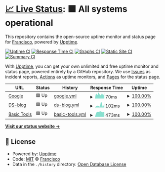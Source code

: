 # [📈 Live Status](https://fralfaro.github.io/upptime): <!--live status--> **🟩 All systems operational**

This repository contains the open-source uptime monitor and status page for [Francisco](https://fralfaro.github.io/ds_blog/), powered by [Upptime](https://github.com/upptime/upptime).

[![Uptime CI](https://github.com/fralfaro/upptime/workflows/Uptime%20CI/badge.svg)](https://github.com/fralfaro/upptime/actions?query=workflow%3A%22Uptime+CI%22)
[![Response Time CI](https://github.com/fralfaro/upptime/workflows/Response%20Time%20CI/badge.svg)](https://github.com/fralfaro/upptime/actions?query=workflow%3A%22Response+Time+CI%22)
[![Graphs CI](https://github.com/fralfaro/upptime/workflows/Graphs%20CI/badge.svg)](https://github.com/fralfaro/upptime/actions?query=workflow%3A%22Graphs+CI%22)
[![Static Site CI](https://github.com/fralfaro/upptime/workflows/Static%20Site%20CI/badge.svg)](https://github.com/fralfaro/upptime/actions?query=workflow%3A%22Static+Site+CI%22)
[![Summary CI](https://github.com/fralfaro/upptime/workflows/Summary%20CI/badge.svg)](https://github.com/fralfaro/upptime/actions?query=workflow%3A%22Summary+CI%22)

With [Upptime](https://upptime.js.org), you can get your own unlimited and free uptime monitor and status page, powered entirely by a GitHub repository. We use [Issues](https://github.com/fralfaro/upptime/issues) as incident reports, [Actions](https://github.com/fralfaro/upptime/actions) as uptime monitors, and [Pages](https://fralfaro.github.io/upptime) for the status page.

<!--start: status pages-->
<!-- This summary is generated by Upptime (https://github.com/upptime/upptime) -->
<!-- Do not edit this manually, your changes will be overwritten -->
<!-- prettier-ignore -->
| URL | Status | History | Response Time | Uptime |
| --- | ------ | ------- | ------------- | ------ |
| <img alt="" src="https://favicons.githubusercontent.com/www.google.com" height="13"> [Google](https://www.google.com) | 🟩 Up | [google.yml](https://github.com/fralfaro/upptime/commits/HEAD/history/google.yml) | <details><summary><img alt="Response time graph" src="./graphs/google/response-time-week.png" height="20"> 70ms</summary><br><a href="https://fralfaro.github.io/upptime/history/google"><img alt="Response time 70" src="https://img.shields.io/endpoint?url=https%3A%2F%2Fraw.githubusercontent.com%2Ffralfaro%2Fupptime%2FHEAD%2Fapi%2Fgoogle%2Fresponse-time.json"></a><br><a href="https://fralfaro.github.io/upptime/history/google"><img alt="24-hour response time 69" src="https://img.shields.io/endpoint?url=https%3A%2F%2Fraw.githubusercontent.com%2Ffralfaro%2Fupptime%2FHEAD%2Fapi%2Fgoogle%2Fresponse-time-day.json"></a><br><a href="https://fralfaro.github.io/upptime/history/google"><img alt="7-day response time 70" src="https://img.shields.io/endpoint?url=https%3A%2F%2Fraw.githubusercontent.com%2Ffralfaro%2Fupptime%2FHEAD%2Fapi%2Fgoogle%2Fresponse-time-week.json"></a><br><a href="https://fralfaro.github.io/upptime/history/google"><img alt="30-day response time 70" src="https://img.shields.io/endpoint?url=https%3A%2F%2Fraw.githubusercontent.com%2Ffralfaro%2Fupptime%2FHEAD%2Fapi%2Fgoogle%2Fresponse-time-month.json"></a><br><a href="https://fralfaro.github.io/upptime/history/google"><img alt="1-year response time 70" src="https://img.shields.io/endpoint?url=https%3A%2F%2Fraw.githubusercontent.com%2Ffralfaro%2Fupptime%2FHEAD%2Fapi%2Fgoogle%2Fresponse-time-year.json"></a></details> | <details><summary><a href="https://fralfaro.github.io/upptime/history/google">100.00%</a></summary><a href="https://fralfaro.github.io/upptime/history/google"><img alt="All-time uptime 100.00%" src="https://img.shields.io/endpoint?url=https%3A%2F%2Fraw.githubusercontent.com%2Ffralfaro%2Fupptime%2FHEAD%2Fapi%2Fgoogle%2Fuptime.json"></a><br><a href="https://fralfaro.github.io/upptime/history/google"><img alt="24-hour uptime 100.00%" src="https://img.shields.io/endpoint?url=https%3A%2F%2Fraw.githubusercontent.com%2Ffralfaro%2Fupptime%2FHEAD%2Fapi%2Fgoogle%2Fuptime-day.json"></a><br><a href="https://fralfaro.github.io/upptime/history/google"><img alt="7-day uptime 100.00%" src="https://img.shields.io/endpoint?url=https%3A%2F%2Fraw.githubusercontent.com%2Ffralfaro%2Fupptime%2FHEAD%2Fapi%2Fgoogle%2Fuptime-week.json"></a><br><a href="https://fralfaro.github.io/upptime/history/google"><img alt="30-day uptime 100.00%" src="https://img.shields.io/endpoint?url=https%3A%2F%2Fraw.githubusercontent.com%2Ffralfaro%2Fupptime%2FHEAD%2Fapi%2Fgoogle%2Fuptime-month.json"></a><br><a href="https://fralfaro.github.io/upptime/history/google"><img alt="1-year uptime 100.00%" src="https://img.shields.io/endpoint?url=https%3A%2F%2Fraw.githubusercontent.com%2Ffralfaro%2Fupptime%2FHEAD%2Fapi%2Fgoogle%2Fuptime-year.json"></a></details>
| <img alt="" src="https://favicons.githubusercontent.com/fralfaro.github.io" height="13"> [DS-blog](https://fralfaro.github.io/ds_blog) | 🟩 Up | [ds-blog.yml](https://github.com/fralfaro/upptime/commits/HEAD/history/ds-blog.yml) | <details><summary><img alt="Response time graph" src="./graphs/ds-blog/response-time-week.png" height="20"> 102ms</summary><br><a href="https://fralfaro.github.io/upptime/history/ds-blog"><img alt="Response time 102" src="https://img.shields.io/endpoint?url=https%3A%2F%2Fraw.githubusercontent.com%2Ffralfaro%2Fupptime%2FHEAD%2Fapi%2Fds-blog%2Fresponse-time.json"></a><br><a href="https://fralfaro.github.io/upptime/history/ds-blog"><img alt="24-hour response time 53" src="https://img.shields.io/endpoint?url=https%3A%2F%2Fraw.githubusercontent.com%2Ffralfaro%2Fupptime%2FHEAD%2Fapi%2Fds-blog%2Fresponse-time-day.json"></a><br><a href="https://fralfaro.github.io/upptime/history/ds-blog"><img alt="7-day response time 102" src="https://img.shields.io/endpoint?url=https%3A%2F%2Fraw.githubusercontent.com%2Ffralfaro%2Fupptime%2FHEAD%2Fapi%2Fds-blog%2Fresponse-time-week.json"></a><br><a href="https://fralfaro.github.io/upptime/history/ds-blog"><img alt="30-day response time 102" src="https://img.shields.io/endpoint?url=https%3A%2F%2Fraw.githubusercontent.com%2Ffralfaro%2Fupptime%2FHEAD%2Fapi%2Fds-blog%2Fresponse-time-month.json"></a><br><a href="https://fralfaro.github.io/upptime/history/ds-blog"><img alt="1-year response time 102" src="https://img.shields.io/endpoint?url=https%3A%2F%2Fraw.githubusercontent.com%2Ffralfaro%2Fupptime%2FHEAD%2Fapi%2Fds-blog%2Fresponse-time-year.json"></a></details> | <details><summary><a href="https://fralfaro.github.io/upptime/history/ds-blog">100.00%</a></summary><a href="https://fralfaro.github.io/upptime/history/ds-blog"><img alt="All-time uptime 100.00%" src="https://img.shields.io/endpoint?url=https%3A%2F%2Fraw.githubusercontent.com%2Ffralfaro%2Fupptime%2FHEAD%2Fapi%2Fds-blog%2Fuptime.json"></a><br><a href="https://fralfaro.github.io/upptime/history/ds-blog"><img alt="24-hour uptime 100.00%" src="https://img.shields.io/endpoint?url=https%3A%2F%2Fraw.githubusercontent.com%2Ffralfaro%2Fupptime%2FHEAD%2Fapi%2Fds-blog%2Fuptime-day.json"></a><br><a href="https://fralfaro.github.io/upptime/history/ds-blog"><img alt="7-day uptime 100.00%" src="https://img.shields.io/endpoint?url=https%3A%2F%2Fraw.githubusercontent.com%2Ffralfaro%2Fupptime%2FHEAD%2Fapi%2Fds-blog%2Fuptime-week.json"></a><br><a href="https://fralfaro.github.io/upptime/history/ds-blog"><img alt="30-day uptime 100.00%" src="https://img.shields.io/endpoint?url=https%3A%2F%2Fraw.githubusercontent.com%2Ffralfaro%2Fupptime%2FHEAD%2Fapi%2Fds-blog%2Fuptime-month.json"></a><br><a href="https://fralfaro.github.io/upptime/history/ds-blog"><img alt="1-year uptime 100.00%" src="https://img.shields.io/endpoint?url=https%3A%2F%2Fraw.githubusercontent.com%2Ffralfaro%2Fupptime%2FHEAD%2Fapi%2Fds-blog%2Fuptime-year.json"></a></details>
| <img alt="" src="https://favicons.githubusercontent.com/gitlab.com" height="13"> [Basic Tools](https://gitlab.com/fralfaro/basic_tools) | 🟩 Up | [basic-tools.yml](https://github.com/fralfaro/upptime/commits/HEAD/history/basic-tools.yml) | <details><summary><img alt="Response time graph" src="./graphs/basic-tools/response-time-week.png" height="20"> 473ms</summary><br><a href="https://fralfaro.github.io/upptime/history/basic-tools"><img alt="Response time 473" src="https://img.shields.io/endpoint?url=https%3A%2F%2Fraw.githubusercontent.com%2Ffralfaro%2Fupptime%2FHEAD%2Fapi%2Fbasic-tools%2Fresponse-time.json"></a><br><a href="https://fralfaro.github.io/upptime/history/basic-tools"><img alt="24-hour response time 481" src="https://img.shields.io/endpoint?url=https%3A%2F%2Fraw.githubusercontent.com%2Ffralfaro%2Fupptime%2FHEAD%2Fapi%2Fbasic-tools%2Fresponse-time-day.json"></a><br><a href="https://fralfaro.github.io/upptime/history/basic-tools"><img alt="7-day response time 473" src="https://img.shields.io/endpoint?url=https%3A%2F%2Fraw.githubusercontent.com%2Ffralfaro%2Fupptime%2FHEAD%2Fapi%2Fbasic-tools%2Fresponse-time-week.json"></a><br><a href="https://fralfaro.github.io/upptime/history/basic-tools"><img alt="30-day response time 473" src="https://img.shields.io/endpoint?url=https%3A%2F%2Fraw.githubusercontent.com%2Ffralfaro%2Fupptime%2FHEAD%2Fapi%2Fbasic-tools%2Fresponse-time-month.json"></a><br><a href="https://fralfaro.github.io/upptime/history/basic-tools"><img alt="1-year response time 473" src="https://img.shields.io/endpoint?url=https%3A%2F%2Fraw.githubusercontent.com%2Ffralfaro%2Fupptime%2FHEAD%2Fapi%2Fbasic-tools%2Fresponse-time-year.json"></a></details> | <details><summary><a href="https://fralfaro.github.io/upptime/history/basic-tools">100.00%</a></summary><a href="https://fralfaro.github.io/upptime/history/basic-tools"><img alt="All-time uptime 100.00%" src="https://img.shields.io/endpoint?url=https%3A%2F%2Fraw.githubusercontent.com%2Ffralfaro%2Fupptime%2FHEAD%2Fapi%2Fbasic-tools%2Fuptime.json"></a><br><a href="https://fralfaro.github.io/upptime/history/basic-tools"><img alt="24-hour uptime 100.00%" src="https://img.shields.io/endpoint?url=https%3A%2F%2Fraw.githubusercontent.com%2Ffralfaro%2Fupptime%2FHEAD%2Fapi%2Fbasic-tools%2Fuptime-day.json"></a><br><a href="https://fralfaro.github.io/upptime/history/basic-tools"><img alt="7-day uptime 100.00%" src="https://img.shields.io/endpoint?url=https%3A%2F%2Fraw.githubusercontent.com%2Ffralfaro%2Fupptime%2FHEAD%2Fapi%2Fbasic-tools%2Fuptime-week.json"></a><br><a href="https://fralfaro.github.io/upptime/history/basic-tools"><img alt="30-day uptime 100.00%" src="https://img.shields.io/endpoint?url=https%3A%2F%2Fraw.githubusercontent.com%2Ffralfaro%2Fupptime%2FHEAD%2Fapi%2Fbasic-tools%2Fuptime-month.json"></a><br><a href="https://fralfaro.github.io/upptime/history/basic-tools"><img alt="1-year uptime 100.00%" src="https://img.shields.io/endpoint?url=https%3A%2F%2Fraw.githubusercontent.com%2Ffralfaro%2Fupptime%2FHEAD%2Fapi%2Fbasic-tools%2Fuptime-year.json"></a></details>

<!--end: status pages-->

[**Visit our status website →**](https://fralfaro.github.io/upptime)

## 📄 License

- Powered by: [Upptime](https://github.com/upptime/upptime)
- Code: [MIT](./LICENSE) © [Francisco](https://fralfaro.github.io/ds_blog/)
- Data in the `./history` directory: [Open Database License](https://opendatacommons.org/licenses/odbl/1-0/)
